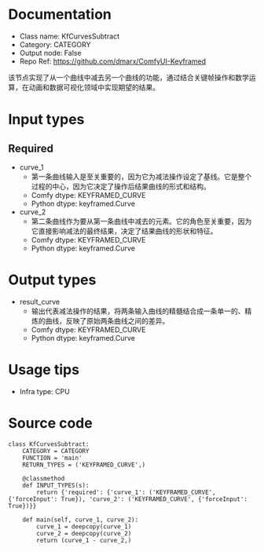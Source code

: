 # Documentation
- Class name: KfCurvesSubtract
- Category: CATEGORY
- Output node: False
- Repo Ref: https://github.com/dmarx/ComfyUI-Keyframed

该节点实现了从一个曲线中减去另一个曲线的功能，通过结合关键帧操作和数学运算，在动画和数据可视化领域中实现期望的结果。

# Input types
## Required
- curve_1
    - 第一条曲线输入是至关重要的，因为它为减法操作设定了基线。它是整个过程的中心，因为它决定了操作后结果曲线的形式和结构。
    - Comfy dtype: KEYFRAMED_CURVE
    - Python dtype: keyframed.Curve
- curve_2
    - 第二条曲线作为要从第一条曲线中减去的元素。它的角色至关重要，因为它直接影响减法的最终结果，决定了结果曲线的形状和特征。
    - Comfy dtype: KEYFRAMED_CURVE
    - Python dtype: keyframed.Curve

# Output types
- result_curve
    - 输出代表减法操作的结果，将两条输入曲线的精髓结合成一条单一的、精炼的曲线，反映了原始两条曲线之间的差异。
    - Comfy dtype: KEYFRAMED_CURVE
    - Python dtype: keyframed.Curve

# Usage tips
- Infra type: CPU

# Source code
```
class KfCurvesSubtract:
    CATEGORY = CATEGORY
    FUNCTION = 'main'
    RETURN_TYPES = ('KEYFRAMED_CURVE',)

    @classmethod
    def INPUT_TYPES(s):
        return {'required': {'curve_1': ('KEYFRAMED_CURVE', {'forceInput': True}), 'curve_2': ('KEYFRAMED_CURVE', {'forceInput': True})}}

    def main(self, curve_1, curve_2):
        curve_1 = deepcopy(curve_1)
        curve_2 = deepcopy(curve_2)
        return (curve_1 - curve_2,)
```